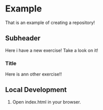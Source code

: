 # Example

That is an example of creating a repository!

## Subheader 

Here i have a new exercise! Take a look on it!

### Title 

Here is ann other exercise!!

## Local Development 

1. Open index.html in your browser. 